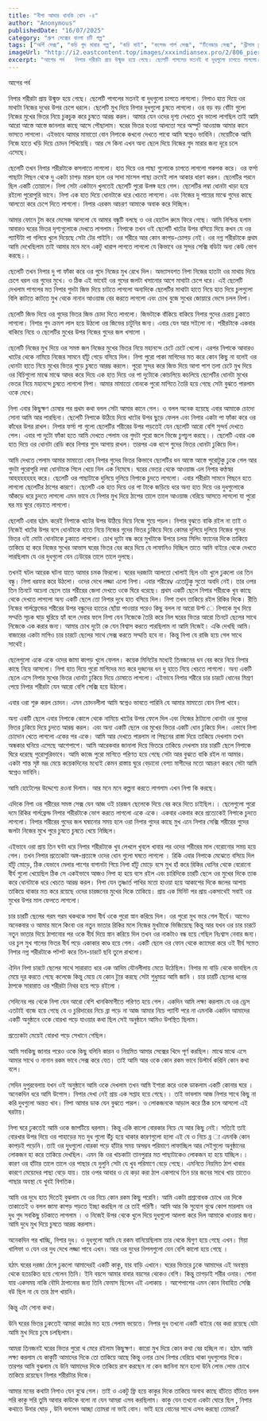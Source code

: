 ```yaml
---
title: "নীপা আমার খানকি বোন -৪"
author: "Anonymous"
publishedDate: "16/07/2025"
category: "গ্রুপ সেক্সের বাংলা চটি গল্প"
tags: ["অর্গি সেক্স", "কচি গুদ মারার গল্প", "কচি মাই", "কলেজ গার্ল সেক্স", "টিনেজার সেক্স", "থ্রীসাম চুদাচুদির গল্প", "পারিবারিক সেক্স", "ভাই বোনের চোদন কাহিনী"]
imageUrl: "http://i2.eastcontent.top/images/xxxindiansex.pro/2/806_piercing.jpg"
excerpt: "আগের পর্ব   নিপার শরীরটা প্রায় উন্মুক্ত হয়ে গেছে। ছেলেটি পাগলের মতনই বা দুধগুলো চাপতে লাগলো। নিপাও হাত দিয়ে ওর মাথাটা নিজের দুধের উপর চেপে ধরলে। ছেলেটি মুখ দিয়ে নিপার দুধগুলো চুষতে লাগলো। ওর বড় ব..."
---
```


আগের পর্ব


নিপার শরীরটা প্রায় উন্মুক্ত হয়ে গেছে। ছেলেটি পাগলের মতনই বা দুধগুলো চাপতে লাগলো। নিপাও হাত দিয়ে ওর মাথাটা নিজের দুধের উপর চেপে ধরলে। ছেলেটি মুখ দিয়ে নিপার দুধগুলো চুষতে লাগলো। ওর বড় বড় বোঁটা গুলো নিজের মুখের ভিতর নিয়ে চুকচুক করে চুষতে আরম্ভ করল। আমার যেন ওদের দৃশ্য দেখতে খুব ভালো লাগছিল তাই আমি আরো আস্তে আস্তে জানলার কাছে আসে পৌছালাম। ঘরের ভিতর হওয়া আলতো সরে অস্পুট আওয়াজ আমার কানে ভাসতে লাগলো। এইভাবে আমার মামাতো বোন নিপাকে কখনো দেখতে পাবো আমি স্বপ্নেও ভাবিনি। মেয়েটিকে আমি নিজে হাতে খড়ি দিয়ে চোদন শিখিয়েছি। আর সে কিনা এখন অন্য ছেলে দিয়ে নিজের গুদ মারার জন্য দূরে চলে এসেছে।


ছেলেটি তখন নিপার শরীরটাকে কসলাতে লাগলো। হাত দিয়ে ওর পাছা গুলোকে চাপতে লাগলো পকপক করে। ওর ফর্সা পাছাটা পিছন থেকে দু একটা চাপড় মারল হলে ওর সাদা মাংসল পাছা ক্রমেই লাল আকার ধারণ করল। ছেলেটির পরনে ছিল একটি তোয়ালে। নিপা সেটা একটানে খুলতেই ছেলেটি পুরো উলঙ্গ হয়ে গেল। ছেলেটির লম্বা ধোনটা খাড়া হয়ে রইলো পুরোপুরি ভাবে। নিপা এক হাত দিয়ে ধোনটাকে ধরে খেচতে লাগলো। এবং নিজের দু পায়ের মাঝে গুদের কাছে আলতো করে চেপে দিতে লাগলো। নিপার এরকম আচরণ আমাকে অবাক করে দিচ্ছিল।


আমার ফোনে টুম করে মেসেজ আসলো যে আমার বন্ধুটি বলছে ও ওর হোটেল রুমে ফিরে গেছে। আমি নিশ্চিন্ত হলাম আবারও ঘরের ভিতর দৃশ্যগুলোকে দেখতে লাগলাম। নিপাকে তখন ওই ছেলেটি খাটের উপর বসিয়ে দিয়ে কখন যে ওর প্যান্টিটা পা গলিয়ে খুলে দিয়েছে সেটা টের পাইনি। ওর শরীরে আর কোন কাপড়-চোপড় নেই। ওর নগ্ন শরীরটাকে প্রথম আমি দেখেছিলাম তাই আমার মনে মনে একটু খারাপ লাগতে লাগলো যে কিভাবে ওর সুন্দর সেক্সি বডিটা অন্য কেউ ভোগ করছে।।


ছেলেটি তখন নিপার দু পা ফাঁকা করে ওর গুদে নিজের মুখ রেখে দিল। অভ্যাসবশত নিপা নিজের হাতটা ওর মাথায় দিয়ে চেপে ধরল ওর গুদের মুখে। ও ঠিক এই ভাবেই ওর গুদের জলটা খসানোর আগে মাথাটা চেপে ধরে। এই ছেলেটি দেখলাম পাগলের মত নিপার গুদটা জিভ দিয়ে চাটতে লাগলো অন্যদিকে ছেলেটির মাথাটা হাতে নিয়ে হাত দিয়ে চুলগুলো বিলি কাটতে কাটতে মুখ থেকে নানান আওয়াজ বের করতে লাগলো এবং চোখ বুজে সুখের জোয়ারে ভেসে চলল নিপা।


ছেলেটি জিভ দিয়ে ওর গুদের ভিতর জিভ চোদা দিতে লাগলো। জিভটাকে বাঁকিয়ে বাকিয়ে নিপার গুদের চেরায় ঢুকাতে লাগলো। নিপার গুদ ক্রমশ লাল হয়ে উঠলো ওর জিভের চাটুনির জন্য। এবার যেন আর সইলো না। শরীরটাকে একবার বাকিয়ে নিয়ে ও ছেলেটির মুখের উপর নিজের গুদের জল খসালো ।


ছেলেটি নিজের মুখ দিয়ে ওর সমস্ত জল নিজের মুখের ভিতর নিয়ে মহানন্দে চেটে চেটে খেলো। এরপর নিপাকে আবারও খাটের থেকে নামিয়ে নিজের সামনে হাঁটু গেড়ে বসিয়ে দিল। নিপা পুরো পাকা মাগিদের মত করে কোন কিছু না বলেই ওর ধোনটা হাতে নিয়ে মুখের ভিতর পুড়ে চুষতে আরম্ভ করলে। পুরো সুন্দর করে জিভ দিয়ে আগা পাশ তলা চেটে মুখ দিয়ে ওর বিচিগুলো মাঝে মাঝে আদর করে দিয়ে এক হাত দিয়ে ওর পা দুটোকে কোচলিয়ে কচলিয়ে ছেলেটির ধোনটা মুখের ভেতর নিয়ে মহানন্দে চুষতে লাগলো নিপা। আমার মামাতো বোনকে পুরো মাগিতে তৈরি হয়ে গেছে সেটা বুঝতে পারলাম ওকে দেখে।


নিপা এবার কিছুক্ষণ চোষার পর প্রথম কথা বলল সেটা আমার কানে গেল। ও বলল অনেক হয়েছে এবার আমাকে চোদো সোনা আমি আর পারছিনা। ছেলেটি নিপাকে উঠিয়ে দিয়ে খাটের উপর ছুড়ে ফেলল এবং নিপার একটা পা ফাঁকা করে ওর কাঁধের উপর রাখল। নিপার ফর্সা পা গুলো ছেলেটির শরীরের উপর পড়তেই যেন ছেলেটি আরো বেশি সুন্দর্য দেখতে পেল। এবার পা দুটো ফাঁকা হতে আমি দেখতে পেলাম ওর গুদটা পুরো জলে ভিজে চুপচুপ করছে।। ছেলেটি এবার এক হাত দিয়ে ওর ধোনটা রেডি করে নিপার গুদে আগায় রাখল। তারপর এক ধাপে গুদের ভিতর ধোনটা ঢুকিয়ে দিল।


আমি দেখতে পেলাম আমার মামাতো বোন্ নিপার গুদের ভিতর কিভাবে ছেলেটির ধন আস্তে আস্তে পুরোটুকু ঢুকে গেল আর গুদটা পুরোপুরি লম্বা ধোনটাকে গিলে খেয়ে নিল এক নিমেষে। ঘরের ভেতর থেকে আওয়াজ এল নিপার কণ্ঠস্বর আহহহহহহহ করে। ছেলেটি ওর পাছাটাকে দুলিয়ে দুলিয়ে নিপাকে চুদতে লাগলো। এবার শরীরটা সামনে পিছনে হতে লাগলো ছেলেটির ঠাপের কারণে। ছেলেটি এক হাত দিয়ে ওর পা টাকে জড়িয়ে ধরে অন্য হাত দিয়ে ওর দুধগুলোকে আঁকড়ে ধরে চুদতে লাগলো এমন ভাবে যে নিপার মুখ দিয়ে ঠাপের তালে তালে আওয়াজ বেরিয়ে আসতে লাগলো যা পুরো ঘর ময় ঘুরে বেড়াতে লাগলো।


ছেলেটি এবার হঠাৎ করেই নিপাকে খাটের উপর উঠিয়ে দিয়ে নিজে শুয়ে পড়ল। নিপার বুঝতে বাকি রইল না তাই ও নিজেই খাটের উপর বসে ধোনটাকে হাতে নিয়ে নিজের গুদের ভিতর ঢুকিয়ে দিয়ে কোমর দুলিয়ে দুলিয়ে নিজের গুদের ভিতর ওই মোটা ধোনটাকে ঢুকাতে লাগলো। চোখ দুটো বন্ধ করে মুখটাকে উপরে চলন্ত সিলিং ফ্যানের দিকে তাকিয়ে তাকিয়ে হা করে নিজের সুখের আভাস ঘরের ভিতর বের করে দিয়ে যে লাফানিও দিচ্ছিল তাতে আমি বাইরে থেকে দেখতে পারছিলাম যে ওর দুধগুলো যেন ঢেউয়ের তালে তালে দুলছে।


তখনই ঘটল আরেক ঘটনা যাতে আমার চমক ফিরলো। ঘরের দরজাটা আলতো খোলাই ছিল ওটা খুলে ঢুকলো ওর তিন বন্ধু। নিপা ধরফর করে উঠলো। ওদের দেখে লজ্জা এলো নিপা। এবার শরীরেv এতোটুকু সুতো অবদি নেই। তার ওপর তিন তিনটে অচেনা ছেলে তার শরীরের জেলা দেখতে ওকে ঘিরে ধরেছে। প্রথম একটি ছেলে নিপার শরীরকে খুব কাছে থেকে দেখতে লাগলো অন্য একটি ছেলে তো নিপার দুধে হাত বসিয়ে দিল। নিপা তখন তাকিয়ে রইল রিকির দিকে। রীতি নিজের গার্লফ্রেন্ডের শরীরের উপর বন্ধুদের হাতের ছোঁয়া পাওয়ার পরেও কিছু বলল না আরো উল্ট ে নিপাকে মুখ দিয়ে সম্মতি সূচক ঘাড় ঘুরিয়ে হ্যাঁ বলে দেবার ফলে নিপা যেন নিজেকে তৈরি করে নিল ঘরের ভিতর আরো তিনটে ছেলের সাথে নিজেকে এক করার জন্য। আমার চোখ দুটো কে যেন বিশ্বাস করতে পারছিলাম না আমি নিজেই। একি দেখছি আমি। বাজারের একটা মাগিও চার চারটে ছেলের সাথে সেক্স করতে সম্মতি হবে না। কিন্তু নিপা যে রাজি হয়ে গেল সাথে সাথেই।


ছেলেগুলো একে একে ওদের জামা কাপড় খুলে ফেলল। কয়েক মিনিটের মধ্যেই তিনজনের ধন বের করে নিয়ে নিপার কাছে নিয়ে আসলো। নিপা হাত দিয়ে পুরো মাগিদের মত করে দুজনের ধন দু হাতে নিয়ে খেচতে লাগলো। অন্য একটি ছেলে এসে নিপার মুখের ভিতর ধোনটা ঢুকিয়ে দিয়ে চোষাতে লাগলো। এইভাবে নিপার শরীরে চার চারটে ধোনের মিশ্রণ পেয়ে নিপার শরীরটা যেন আরো বেশি সেক্সি হয়ে উঠলো।


এবার ওরা শুরু করল চোদন। এমন চোদনলীলা আমি স্বপ্নেও ভাবতে পারিনি যে আমার মামাতো বোন নিপা খাবে।

অন্য একটি ছেলে এবার নিপাকে কোলে থেকে নামিয়ে খাটের উপর ফেলে দিল এবং নিজের ঠাটানো ধোনটা ওর গুদের ভিতর ঢুকিয়ে দিয়ে চুদতে আরম্ভ করল। এবং অন্য একটি ছেলে ওর মুখের ভিতর একটি ধোন ঢুকিয়ে দিল। এভাবে নিপা চোদোন খেতে লাগলো একের পর একে। আমি আর দেখতে পারলাম না পিছনের রাস্তা দিয়ে তাকিয়ে দেখলাম তখন অন্ধকার ঘনিয়ে এসেছে আশেপাশে। আমি আরেকবার জানালা দিয়ে ভিতরে তাকিয়ে দেখলাম চার চারটি ছেলে নিপাকে ঘিরে ধরেছে পুরোপুরিভাবে। আমি কাজে পুরো মাগিতে পরিণত হয়ে গেছে সেটা আর বুঝতে বাকি রইল না আমার। একটা শান্ত সৃষ্ট ভদ্র মেয়ে কয়েকদিনের মধ্যেই কেমন রাস্তায় ঘুরে বেড়ানো বেশ্যা মাগীদের মতো আচরণ করবে সেটা আমি স্বপ্নেও ভাবিনি।


আমি হোটেলের উদ্দেশ্যে রওনা দিলাম। আর মনে মনে কল্পনা করতে লাগলাম এখন নিপা কি করছে।

এদিকে নিপা ওর শরীরের সমস্ত সেক্স যেন আজ ওই চারজন ছেলেকে দিয়ে বের করে দিতে চাইছিল।। ছেলেগুলো পুরো দমে রিকির গার্লফ্রেন্ড নিপার শরীরটাকে ভোগ করতে লাগলো একে একে। একবার একবার করে প্রত্যেকেই নিপাকে চুদতে লাগলো। নিপার শরীরের গুদের জল ঘষানোর সময় হলে ওরা নিপার গুদের কাছে মুখ এনে নিপার সেক্সি শরীরের গুদের জলটা নিজের মুখে পুরে চুষতে চুষতে খেয়ে নিচ্ছিল।


এইভাবে ওরা প্রায় তিন ঘন্টা ধরে নিপার শরীরটাকে খুব লেখলে খুবলে খাবার পর ওদের শরীরের মাল বেরোনোর সময় হয়ে গেল। তখন নিপার প্রত্যেকটা অঙ্গ-প্রত্যঙ্গে ওদের ধোন গুলো ঘষতে লাগলো । রিকি এবার নিপাকে মেঝেতে বসিয়ে দিল হাঁটু মোড়ে, ঠিক যেভাবে মেলার পাশের বাগানটা গিয়ে নিপা হাঁটু মোড়ে বসে মুখ হাঁ করে রিকির ধোনির থেকে বেরোনো বীর্য গুলো খেয়েছিল ঠিক সে একইভাবে আজও নিপা হা হয়ে বসে রইল এবং চারিদিকে চারটি ছেলে ওর মুখের দিকে তাক করে ধোনটাকে ধরে খেচতে আরম্ভ করল। নিপা যেন তৃষ্ণার্ত পাখির মতো হাওয়া হয়ে আকাশের দিকে জলের আশায় তাকিয়ে থাকার মত করে রয়েছে ওদের চারজনের মুখের দিকে তাকিয়ে। প্রায় এক মিনিট পর প্রায় একসাথেই সবাই ওর মুখের উপর মাল ফেলতে লাগলো।


চার চারটি ছেলের গরম গরম থকথকে সাদা বীর্য ওকে পুরো স্নান করিয়ে দিল। ওর পুরো মুখ ভরে গেল বীর্যে। আগেও অনেকবার ও আমার মালে কিংবা ওর নতুন ভাতার রিকির মলে নিজের মুখটাকে ভিজিয়েছে কিন্তু আর যখন ওর চার চারটে নতুন ভাতার দিয়ে ঠাপানোর পর ওকে বীর্য দিয়ে স্নান করিয়ে দিল তখন ওর নাকটাও বন্ধ হয়ে গেছিল নিঃশ্বাস নেবার জন্য। ওর চুল মুখ গালের ভিতর বীর্য পড়ে একাকার কাণ্ড হয়ে গেল। একটি ছেলে ওর ফোন থেকে ক্যামেরা করে ওই বীর্য সমেত নিপার নগ্ন শরীরটাকে পটপট করে তিন-চারটে ছবি তুলে রাখলো।


ঐদিন নিপা চারটে ছেলের সাথে সারারাত ধরে এক আদিম যৌনলীলায় মেতে উঠেছিল। নিপার মা বাড়ি থেকে ভাবছিল যে মেয়ে দূর করতে গেছে কলেজে কিন্তু মেয়ে যে কোন ট্যুর করছে সেটা শুধুমাত্র আমি জানি । চার চারটি ছেলের ধনের ঠাপকে সারারাত ওর শরীরটা নিথর হয়ে পড়ে রইলো ।


সেদিনের পর থেকে নিপা যেন আরো বেশি খানকিমাগীতে পরিণত হয়ে গেল। একদিন আমি লক্ষ্য করলাম যে ওর ড্রেস এতটাই বাজে হয়ে গেছে যে ও চুরিদারের নিচে ব্রা পড়ে না আজ আমার নিচে প্যান্টি পরে না এমনকি একদিন আমাদের একটি অনুষ্ঠানে ওকে বোরখা পড়ে যাওয়ার কথা ছিল সেই অনুষ্ঠানে আমিও উপস্থিত ছিলাম।

প্রত্যেকটা মেয়েই বোরখা পড়ে সেখানে গেছিল।


আমি সবকিছু জানার পরেও ওকে কিছু বলিনি কারন ও নিয়মিত আমার সেক্সের খিদে পূর্ণ করছিল। মাঝে মাঝে এসে আমার সাথে ও নানান রকম ভাবে সেক্স করে যেত। তাই আমি আর ওকে কোন রকম ভাবে ডিস্টার্ব করিনি কোন কথা বলে।


সেদিন দুপুরবেলায় যখন ওই অনুষ্ঠানে আমি ওকে দেখলাম তখন আমি ইশারা করে ওকে ডাকলাম একটি কোনার ঘরে । অনেকদিন ধরে আমি উপোস। নিপার দেখা নেই প্রায় এক সপ্তাহ হয়ে গেছে।। তাই ভাবলাম আজ নিপার সাথে কিছু না করি দুধগুলো অন্তত খাব। নিপা আমার ডাক যেন বুঝতে পারল। ও লোকজনকে আড়াল করে ঠিক চলে আসলো এই ঘরটায়।


নিপা ঘরে ঢুকতেই আমি ওকে জাপটিয়ে ধরলাম। কিন্তু একি কালো বোরকার নিচে যে আর কিছু নেই। সত্যিই তাই বোরখার উপর দিয়ে ওর পাহাড়ের মত দুধ গুলো উঁচু হয়ে থাকার কারণগুলো হলো এই যে ও নিচে ব্র া এমনকি কোন কাপড়ই পড়েনি। তাই ওর দুধগুলো বোরকা পড়ে হাঁটার সময় অসম্ভব পরিমাণে লাফাচ্ছিল আর সেইগুলো অনুষ্ঠানের লোকজন হা করে তাকিয়ে দেখছিল। এমন কি ওর খাচকাটা তানপুরার মত পাছাটাকেও লোকজন হা হয়ে যাচ্ছিল।। কারণ ওর হাঁটার তালে তালে ওর পাছার যে দুলুনি সেটা যে খুব পরিমাণে বেড়ে গেছে। এমনিতে নিয়মিত ঠাপ খাবার কারণে মেয়েদের পাছা বেড়ে যায়। তার ওপর আবার ও যে কড়া করা ঠাপ একসাথে তিন চার জনের সাথে খায় তাতেও পাছার অবস্থা যে খুবই বিগতিক।


আমি ওর দুধে হাত দিতেই বুঝলাম যে ওর নিচে কোন রকম কিছু পরেনি। আমি একটা প্রশ্নবোধক চোখে ওর দিকে তাকাতেই ও বলল জামা কাপড় পড়তে ইচ্ছা করছিল না রে তাই পরিণী। আমি আর কি সুযোগ বুঝে কোপ মারলাম ওর দুধ গুদ সবকিছু চটকাতে লাগলাম । ও নিজেই উপর থেকে খুলে দিয়ে দুধগুলো আলগা করে দিল আমাকে খাওয়ার জন্য। আমি দুধে মুখ দিয়ে চুষতে আরম্ভ করলাম।

অনেকদিন পর খাচ্ছি, নিপার দুধ। ও দুধগুলো আমি যে রকম বানিয়েছিলাম তার থেকে দ্বিগুণ হয়ে গেছে এখন। মিয়া খালিফা ও যেন ওর দুধ দেখে লজ্জা পাবে এখন। আর ওর দুধের নিপলগুলো যেন বেশি কালো হয়ে গেছে ।


হঠাৎ ঘরের দরজা ঠেলে ঢুকলো আমাদেরই একটি কাকু, যার বাড়ি এখানে। ঘরের ভিতরে ঢুকে আমাদের এই অবস্থায় থেকে হতচকিত হয়ে গেলেন তিনি। ইনি বয়সে আমার বাবার বয়সের থেকেও বেশি। কিন্তু তাগড়াই শরীর ওনার। শোনা যায় একসময় নাকি বৌদি ঠাপানোর জন্য তিনি ফেমাস ছিলেন এই এলাকায় । আশেপাশের এমন কোন বিবাহিত সেক্সি বউ ছিল না যে তার ঠাপ খায়নি।

কিন্তু এটা সোনা কথা।


উনি ঘরের ভিতর ঢুকতেই আমরা কাঠের মত হয়ে গেলাম ভয়েতে। নিপার দুধ তখনো একটি বাইরে বের করা রয়েছে যেটা আমি মুখ দিয়ে চুষে চলছিলাম।


আমরা তিনজনই ঘরের ভিতর পুরো থ মেরে রইলাম কিছুক্ষণ। কারো মুখ দিয়ে কোন কথা বের হচ্ছিল না। হঠাৎ আমি লক্ষ্য করলাম যে কাকুটি আমাদের দিকে তো তাকিয়ে আছে কিন্তু ওনার চোখ নিপার বেরিয়ে থাকা দুধগুলোর দিকে। তারপর আমি বুঝলাম যে উনি আমাদের দিকে তাকিয়ে রাগ করছেন না কেন জানিনা মনে হলো উনি লোভ লোভ চোখে তাকিয়ে রয়েছেন নিপার শরীরটার দিকে।


আমার মনের কথাটা নিপাও যেন বুঝে গেল। তাই ও একটু ফ্রি হয়ে কাকুর দিকে তাকিয়ে অনাথ কাছে হাঁটতে হাঁটতে বলল সরি কাকু সরি তুমি আবার কাউকে বলো না যেন আমরা এসব করছিলাম। কাকু যেন তখনো একটা ঘোরে ছিল , নিপার কথাতে উনার ঘোড় , উনি বললেন আচ্ছা তোমরা না ভাই বোন। ভাই হয়ে বোনের সাথে এসব করছো তোমরা?
